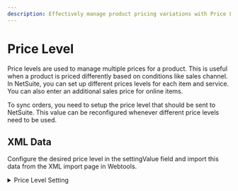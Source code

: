 ```yaml
---
description: Effectively manage product pricing variations with Price Levels in NetSuite.
---
```


# Price Level

Price levels are used to manage multiple prices for a product. This is useful when a product is priced differently based on conditions like sales channel. In NetSuite, you can set up different prices levels for each item and service. You can also enter an additional sales price for online items.

To sync orders, you need to setup the price level that should be sent to NetSuite. This value can be reconfigured whenever different price levels need to be used.

## XML Data

Configure the desired price level in the settingValue field and import this data from the XML import page in Webtools.

<details>

<summary>Price Level Setting</summary>

```xml
<Enumeration description="Price Level to be sent into Netsuite" enumId="PRICE_LEVEL_NETSUITE" enumName="Price Level Netsuite" enumTypeId="PROD_STR_STNG" />
<ProductStoreSetting fromDate="2023-06-22 05:24:22.82" productStoreId="STORE" settingTypeEnumId="PRICE_LEVEL_NETSUITE" settingValue="Base Price (MSRP)" />
```

</details>
